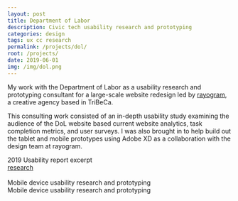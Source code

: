 ```yaml
---
layout: post
title: Department of Labor
description: Civic tech usability research and prototyping
categories: design
tags: ux cc research
permalink: /projects/dol/
root: /projects/
date: 2019-06-01
img: /img/dol.png
---
```


My work with the Department of Labor as a usability research and prototyping consultant for a large-scale website redesign led by <a href="http://rayogram.com">rayogram</a>, a creative agency based in TriBeCa.

This consulting work consisted of an in-depth usability study examining the audience of the DoL website based current website analytics, task completion metrics, and user surveys. I was also brought in to help build out the tablet and mobile prototypes using Adobe XD as a collaboration with the design team at rayogram.

<div class="img_full">
	<img class="col three" src="{{ site.baseurl }}/img/dol/test.png" alt="" title="2019 usability report"/>
</div>
<div class="col three caption">
	2019 Usability report excerpt
</div>

<div class="materials center">
	<a href="{{ site.baseurl }}/img/dol/DOL_Original-UsabilityTestReport.pdf" target="_blank" class="post-resource" id="sources">research</a>
</div>

<div class="img_row">
	<img class="col one" src="{{ site.baseurl }}/img/dol/dol1.gif" alt="" title="mobile device prototype"/>
	<img class="col one" src="{{ site.baseurl }}/img/dol/dol2.gif" alt="" title="mobile device prototype"/>
	<img class="col one" src="{{ site.baseurl }}/img/dol/dol3.gif" alt="" title="mobile device prototype"/>
</div>
<div class="col three caption">
	Mobile device usability research and prototyping
</div>

<div class="img_full">
	<img class="" src="{{ site.baseurl }}/img/dol/dol4.gif" alt="" title="mobile device prototype"/>
</div>
<div class="col three caption">
	Mobile device usability research and prototyping
</div>